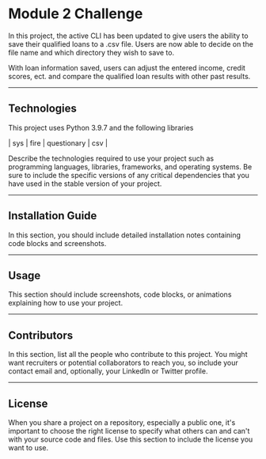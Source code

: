 # Module 2 Challenge

In this project, the active CLI has been updated to give users the ability to save their qualified loans to a .csv file. 
Users are now able to decide on the file name and which directory they wish to save to.

With loan information saved, users can adjust the entered income, credit scores, ect. and compare the qualified loan results with other past results.

---

## Technologies

This project uses Python 3.9.7 and the following libraries



| sys     | fire       | questionary | csv |



Describe the technologies required to use your project such as programming languages, libraries, frameworks, and operating systems. Be sure to include the specific versions of any critical dependencies that you have used in the stable version of your project.

---

## Installation Guide

In this section, you should include detailed installation notes containing code blocks and screenshots.

---

## Usage

This section should include screenshots, code blocks, or animations explaining how to use your project.

---

## Contributors

In this section, list all the people who contribute to this project. You might want recruiters or potential collaborators to reach you, so include your contact email and, optionally, your LinkedIn or Twitter profile.

---

## License

When you share a project on a repository, especially a public one, it's important to choose the right license to specify what others can and can't with your source code and files. Use this section to include the license you want to use.
